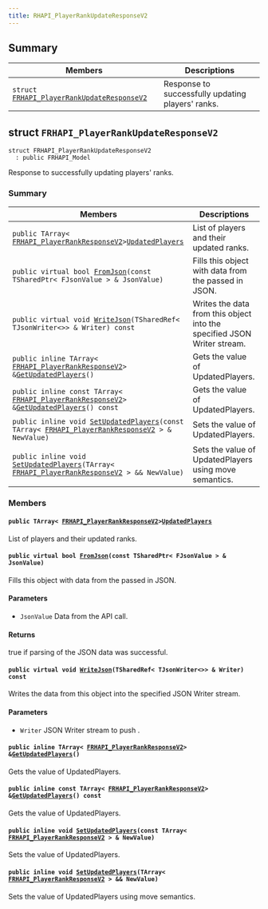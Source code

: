 ```yaml
---
title: RHAPI_PlayerRankUpdateResponseV2
---
```


## Summary

 Members                        | Descriptions                                
--------------------------------|---------------------------------------------
`struct `[`FRHAPI_PlayerRankUpdateResponseV2`](#structFRHAPI__PlayerRankUpdateResponseV2) | Response to successfully updating players&#39; ranks.

## struct `FRHAPI_PlayerRankUpdateResponseV2` <a id="structFRHAPI__PlayerRankUpdateResponseV2"></a>

```
struct FRHAPI_PlayerRankUpdateResponseV2
  : public FRHAPI_Model
```

Response to successfully updating players&#39; ranks.

### Summary

 Members                        | Descriptions                                
--------------------------------|---------------------------------------------
`public TArray< `[`FRHAPI_PlayerRankResponseV2`](RHAPI_PlayerRankResponseV2.md#structFRHAPI__PlayerRankResponseV2)` > `[`UpdatedPlayers`](#structFRHAPI__PlayerRankUpdateResponseV2_1ac8f9ea8f222cf7fac5ac1e6b87014bee) | List of players and their updated ranks.
`public virtual bool `[`FromJson`](#structFRHAPI__PlayerRankUpdateResponseV2_1a45308746a843a2eacff81bedca380584)`(const TSharedPtr< FJsonValue > & JsonValue)` | Fills this object with data from the passed in JSON.
`public virtual void `[`WriteJson`](#structFRHAPI__PlayerRankUpdateResponseV2_1a66258d1056fdff37b70cb428f413ca11)`(TSharedRef< TJsonWriter<>> & Writer) const` | Writes the data from this object into the specified JSON Writer stream.
`public inline TArray< `[`FRHAPI_PlayerRankResponseV2`](RHAPI_PlayerRankResponseV2.md#structFRHAPI__PlayerRankResponseV2)` > & `[`GetUpdatedPlayers`](#structFRHAPI__PlayerRankUpdateResponseV2_1ae6bcc6afd0e3fb680be6bec0a7174f50)`()` | Gets the value of UpdatedPlayers.
`public inline const TArray< `[`FRHAPI_PlayerRankResponseV2`](RHAPI_PlayerRankResponseV2.md#structFRHAPI__PlayerRankResponseV2)` > & `[`GetUpdatedPlayers`](#structFRHAPI__PlayerRankUpdateResponseV2_1a1b9cc5e75951d3137566c74e468c85f4)`() const` | Gets the value of UpdatedPlayers.
`public inline void `[`SetUpdatedPlayers`](#structFRHAPI__PlayerRankUpdateResponseV2_1afe6cba57a1460fdd793c93c3885ee34c)`(const TArray< `[`FRHAPI_PlayerRankResponseV2`](RHAPI_PlayerRankResponseV2.md#structFRHAPI__PlayerRankResponseV2)` > & NewValue)` | Sets the value of UpdatedPlayers.
`public inline void `[`SetUpdatedPlayers`](#structFRHAPI__PlayerRankUpdateResponseV2_1ae3b3538f05d9a82d2a1aefcf44aa2486)`(TArray< `[`FRHAPI_PlayerRankResponseV2`](RHAPI_PlayerRankResponseV2.md#structFRHAPI__PlayerRankResponseV2)` > && NewValue)` | Sets the value of UpdatedPlayers using move semantics.

### Members

#### `public TArray< `[`FRHAPI_PlayerRankResponseV2`](RHAPI_PlayerRankResponseV2.md#structFRHAPI__PlayerRankResponseV2)` > `[`UpdatedPlayers`](#structFRHAPI__PlayerRankUpdateResponseV2_1ac8f9ea8f222cf7fac5ac1e6b87014bee) <a id="structFRHAPI__PlayerRankUpdateResponseV2_1ac8f9ea8f222cf7fac5ac1e6b87014bee"></a>

List of players and their updated ranks.

#### `public virtual bool `[`FromJson`](#structFRHAPI__PlayerRankUpdateResponseV2_1a45308746a843a2eacff81bedca380584)`(const TSharedPtr< FJsonValue > & JsonValue)` <a id="structFRHAPI__PlayerRankUpdateResponseV2_1a45308746a843a2eacff81bedca380584"></a>

Fills this object with data from the passed in JSON.

#### Parameters
* `JsonValue` Data from the API call.

#### Returns
true if parsing of the JSON data was successful.

#### `public virtual void `[`WriteJson`](#structFRHAPI__PlayerRankUpdateResponseV2_1a66258d1056fdff37b70cb428f413ca11)`(TSharedRef< TJsonWriter<>> & Writer) const` <a id="structFRHAPI__PlayerRankUpdateResponseV2_1a66258d1056fdff37b70cb428f413ca11"></a>

Writes the data from this object into the specified JSON Writer stream.

#### Parameters
* `Writer` JSON Writer stream to push .

#### `public inline TArray< `[`FRHAPI_PlayerRankResponseV2`](RHAPI_PlayerRankResponseV2.md#structFRHAPI__PlayerRankResponseV2)` > & `[`GetUpdatedPlayers`](#structFRHAPI__PlayerRankUpdateResponseV2_1ae6bcc6afd0e3fb680be6bec0a7174f50)`()` <a id="structFRHAPI__PlayerRankUpdateResponseV2_1ae6bcc6afd0e3fb680be6bec0a7174f50"></a>

Gets the value of UpdatedPlayers.

#### `public inline const TArray< `[`FRHAPI_PlayerRankResponseV2`](RHAPI_PlayerRankResponseV2.md#structFRHAPI__PlayerRankResponseV2)` > & `[`GetUpdatedPlayers`](#structFRHAPI__PlayerRankUpdateResponseV2_1a1b9cc5e75951d3137566c74e468c85f4)`() const` <a id="structFRHAPI__PlayerRankUpdateResponseV2_1a1b9cc5e75951d3137566c74e468c85f4"></a>

Gets the value of UpdatedPlayers.

#### `public inline void `[`SetUpdatedPlayers`](#structFRHAPI__PlayerRankUpdateResponseV2_1afe6cba57a1460fdd793c93c3885ee34c)`(const TArray< `[`FRHAPI_PlayerRankResponseV2`](RHAPI_PlayerRankResponseV2.md#structFRHAPI__PlayerRankResponseV2)` > & NewValue)` <a id="structFRHAPI__PlayerRankUpdateResponseV2_1afe6cba57a1460fdd793c93c3885ee34c"></a>

Sets the value of UpdatedPlayers.

#### `public inline void `[`SetUpdatedPlayers`](#structFRHAPI__PlayerRankUpdateResponseV2_1ae3b3538f05d9a82d2a1aefcf44aa2486)`(TArray< `[`FRHAPI_PlayerRankResponseV2`](RHAPI_PlayerRankResponseV2.md#structFRHAPI__PlayerRankResponseV2)` > && NewValue)` <a id="structFRHAPI__PlayerRankUpdateResponseV2_1ae3b3538f05d9a82d2a1aefcf44aa2486"></a>

Sets the value of UpdatedPlayers using move semantics.

